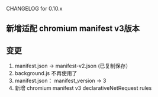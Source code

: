 CHANGELOG for 0.10.x
## 新增适配 chromium manifest v3版本

## 变更
1. manifest.json -> manifest-v2.json  (已复制保存）
2. background.js    不再使用了
3. manifest.json：    manifest_version -> 3
4. 新增  chromium manifest v3    declarativeNetRequest   rules  